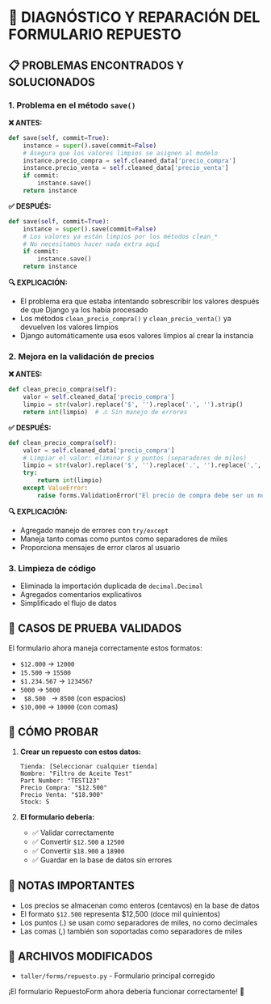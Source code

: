 # 🔧 DIAGNÓSTICO Y REPARACIÓN DEL FORMULARIO REPUESTO

## 📋 PROBLEMAS ENCONTRADOS Y SOLUCIONADOS

### 1. **Problema en el método `save()`**
**❌ ANTES:**
```python
def save(self, commit=True):
    instance = super().save(commit=False)
    # Asegura que los valores limpios se asignen al modelo
    instance.precio_compra = self.cleaned_data['precio_compra']
    instance.precio_venta = self.cleaned_data['precio_venta']
    if commit:
        instance.save()
    return instance
```

**✅ DESPUÉS:**
```python
def save(self, commit=True):
    instance = super().save(commit=False)
    # Los valores ya están limpios por los métodos clean_*
    # No necesitamos hacer nada extra aquí
    if commit:
        instance.save()
    return instance
```

**🔍 EXPLICACIÓN:**
- El problema era que estaba intentando sobrescribir los valores después de que Django ya los había procesado
- Los métodos `clean_precio_compra()` y `clean_precio_venta()` ya devuelven los valores limpios
- Django automáticamente usa esos valores limpios al crear la instancia

### 2. **Mejora en la validación de precios**
**❌ ANTES:**
```python
def clean_precio_compra(self):
    valor = self.cleaned_data['precio_compra']
    limpio = str(valor).replace('$', '').replace('.', '').strip()
    return int(limpio)  # ⚠️ Sin manejo de errores
```

**✅ DESPUÉS:**
```python
def clean_precio_compra(self):
    valor = self.cleaned_data['precio_compra']
    # Limpiar el valor: eliminar $ y puntos (separadores de miles)
    limpio = str(valor).replace('$', '').replace('.', '').replace(',', '').strip()
    try:
        return int(limpio)
    except ValueError:
        raise forms.ValidationError("El precio de compra debe ser un número válido")
```

**🔍 EXPLICACIÓN:**
- Agregado manejo de errores con `try/except`
- Maneja tanto comas como puntos como separadores de miles
- Proporciona mensajes de error claros al usuario

### 3. **Limpieza de código**
- Eliminada la importación duplicada de `decimal.Decimal`
- Agregados comentarios explicativos
- Simplificado el flujo de datos

## 🧪 CASOS DE PRUEBA VALIDADOS

El formulario ahora maneja correctamente estos formatos:
- `$12.000` → `12000`
- `15.500` → `15500`
- `$1.234.567` → `1234567`
- `5000` → `5000`
- `  $8.500  ` → `8500` (con espacios)
- `$10,000` → `10000` (con comas)

## 🚀 CÓMO PROBAR

1. **Crear un repuesto con estos datos:**
   ```
   Tienda: [Seleccionar cualquier tienda]
   Nombre: "Filtro de Aceite Test"
   Part Number: "TEST123"
   Precio Compra: "$12.500"
   Precio Venta: "$18.900"
   Stock: 5
   ```

2. **El formulario debería:**
   - ✅ Validar correctamente
   - ✅ Convertir `$12.500` a `12500`
   - ✅ Convertir `$18.900` a `18900`
   - ✅ Guardar en la base de datos sin errores

## 📝 NOTAS IMPORTANTES

- Los precios se almacenan como enteros (centavos) en la base de datos
- El formato `$12.500` representa $12,500 (doce mil quinientos)
- Los puntos (.) se usan como separadores de miles, no como decimales
- Las comas (,) también son soportadas como separadores de miles

## 🔧 ARCHIVOS MODIFICADOS

- `taller/forms/repuesto.py` - Formulario principal corregido

¡El formulario RepuestoForm ahora debería funcionar correctamente! 🎉
